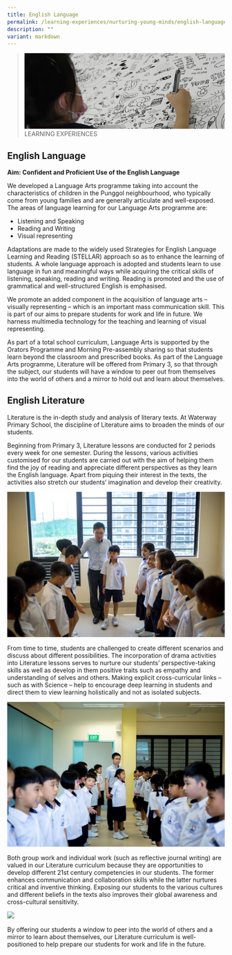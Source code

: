 ```yaml
---
title: English Language
permalink: /learning-experiences/nurturing-young-minds/english-language/
description: ""
variant: markdown
---
```

>![](/images/Learning%20Experiences/learning-experiences_banner.jpg)
>LEARNING EXPERIENCES


## English Language


**Aim: Confident and Proficient Use of the English Language**

  

We developed a Language Arts programme taking into account the characteristics of children in the Punggol neighbourhood, who typically come from young families and are generally articulate and well-exposed. The areas of language learning for our Language Arts programme are:

  

*   Listening and Speaking
*   Reading and Writing
*   Visual representing

  

Adaptations are made to the widely used Strategies for English Language Learning and Reading (STELLAR) approach so as to enhance the learning of students. A whole language approach is adopted and students learn to use language in fun and meaningful ways while acquiring the critical skills of listening, speaking, reading and writing. Reading is promoted and the use of grammatical and well-structured English is emphasised.

  

We promote an added component in the acquisition of language arts – visually representing – which is an important mass communication skill. This is part of our aims to prepare students for work and life in future. We harness multimedia technology for the teaching and learning of visual representing.

  

As part of a total school curriculum, Language Arts is supported by the Orators Programme and Morning Pre-assembly sharing so that students learn beyond the classroom and prescribed books. As part of the Language Arts programme, Literature will be offered from Primary 3, so that through the subject, our students will have a window to peer out from themselves into the world of others and a mirror to hold out and learn about themselves.


## English Literature


Literature is the in-depth study and analysis of literary texts. At Waterway Primary School, the discipline of Literature aims to broaden the minds of our students.

  

Beginning from Primary 3, Literature lessons are conducted for 2 periods every week for one semester. During the lessons, various activities customised for our students are carried out with the aim of helping them find the joy of reading and appreciate different perspectives as they learn the English language. Apart from piquing their interest in the texts, the activities also stretch our students’ imagination and develop their creativity.

![](/images/Learning%20Experiences/Literature%201.jpg)

From time to time, students are challenged to create different scenarios and discuss about different possibilities. The incorporation of drama activities into Literature lessons serves to nurture our students’ perspective-taking skills as well as develop in them positive traits such as empathy and understanding of selves and others. Making explicit cross-curricular links – such as with Science – help to encourage deep learning in students and direct them to view learning holistically and not as isolated subjects.


![](/images/Learning%20Experiences/Literature%202.jpg)


Both group work and individual work (such as reflective journal writing) are valued in our Literature curriculum because they are opportunities to develop different 21st century competencies in our students. The former enhances communication and collaboration skills while the latter nurtures critical and inventive thinking. Exposing our students to the various cultures and different beliefs in the texts also improves their global awareness and cross-cultural sensitivity.

![](/images/Learning%20Experiences/Literature%203.jpg)

By offering our students a window to peer into the world of others and a mirror to learn about themselves, our Literature curriculum is well-positioned to help prepare our students for work and life in the future.